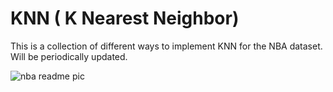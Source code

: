# KNN ( K Nearest Neighbor)

This is a collection of different ways to implement KNN for the NBA dataset. Will be periodically updated.

![nba readme pic](https://user-images.githubusercontent.com/73244900/152136633-7b0b8096-4119-4b64-8830-2a7aaa2140f3.gif)
